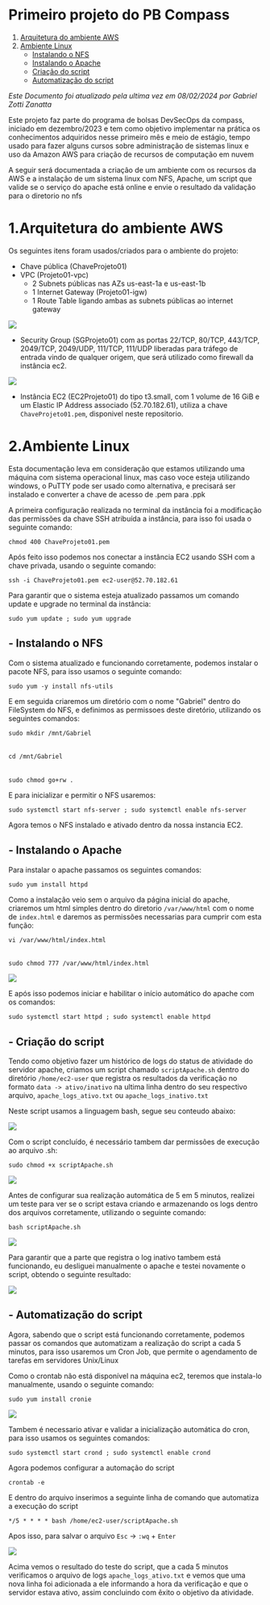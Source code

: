 # Primeiro projeto do PB Compass


 1. [Arquitetura do ambiente AWS](#AWS)
 2. [Ambiente Linux](#linux)
    -  [Instalando o NFS](#NFS)
    -  [Instalando o Apache](#apache)
    -  [Criação do script](#script)
    -  [Automatização do script](#automatizacao)

_Este Documento foi atualizado pela ultima vez em 08/02/2024 por Gabriel Zotti Zanatta_

Este projeto faz parte do programa de bolsas DevSecOps da compass, iniciado em dezembro/2023 e tem como objetivo implementar na prática os conhecimentos adquiridos nesse primeiro mês  e meio de estágio, tempo usado para fazer alguns cursos sobre administração de sistemas linux e uso da Amazon AWS para criação de recursos de computação em nuvem

A seguir será documentada a criação de um ambiente com os recursos da AWS e a instalação de um sistema linux com NFS, Apache, um script que valide se o serviço do apache está online e envie o resultado da validação para o diretorio no nfs
<div id='AWS'/>   

#
 
# 1.Arquitetura do ambiente AWS
Os seguintes itens foram usados/criados para o ambiente do projeto:
- Chave pública  (ChaveProjeto01)
- VPC (Projeto01-vpc)
  - 2 Subnets públicas nas AZs us-east-1a e us-east-1b
  - 1 Internet Gateway (Projeto01-igw)
  - 1 Route Table ligando ambas as subnets públicas ao internet gateway
<img src="https://github.com/Zotti39/ProjetoCompass01/blob/main/Screenshots/Captura%20de%20Tela%20(2).png">

- Security Group (SGProjeto01) com as portas 22/TCP, 80/TCP, 443/TCP, 2049/TCP, 2049/UDP, 111/TCP, 111/UDP liberadas para tráfego de entrada vindo de qualquer origem, que será utilizado como firewall da instância ec2.

<img src="https://github.com/Zotti39/ProjetoCompass01/blob/main/Screenshots/Captura%20de%20Tela%20(20).png">
  
- Instância EC2 (EC2Projeto01) do tipo t3.small, com 1 volume de 16 GiB e um Elastic IP Address associado (52.70.182.61), utiliza a chave `ChaveProjeto01.pem`, disponivel neste repositorio.

<div id='linux'/> 



 
# 2.Ambiente Linux

Esta documentação leva em consideração que estamos utilizando uma máquina com sistema operacional linux, mas caso voce esteja utilizando windows, o PuTTY pode ser usado como alternativa, e precisará ser instalado e converter a chave de acesso de .pem para .ppk 

A primeira configuração realizada no terminal da instância foi a modificação das permissões da chave SSH atribuída a instância, para isso foi usada o seguinte comando:

    chmod 400 ChaveProjeto01.pem 

Após feito isso podemos nos conectar a instância EC2 usando SSH com a chave privada, usando o seguinte comando:

    ssh -i ChaveProjeto01.pem ec2-user@52.70.182.61 

Para garantir que o sistema esteja atualizado passamos um comando update e upgrade no terminal da instância:

    sudo yum update ; sudo yum upgrade 





<div id='NFS'/> 
 
## - Instalando o NFS

Com o sistema atualizado e funcionando corretamente, podemos instalar o pacote NFS, para isso usamos o seguinte comando:

    sudo yum -y install nfs-utils 

E em seguida criaremos um diretório com o nome "Gabriel" dentro do FileSystem do NFS, e definimos as permissoes deste diretório, utilizando os seguintes comandos:

    sudo mkdir /mnt/Gabriel
######
    cd /mnt/Gabriel 
######
    sudo chmod go+rw . 

E para inicializar e permitir o NFS usaremos:

    sudo systemctl start nfs-server ; sudo systemctl enable nfs-server 

Agora temos o NFS instalado e ativado dentro da nossa instancia EC2.





<div id='apache'/> 
 
## - Instalando o Apache

Para instalar o apache passamos os seguintes comandos:

    sudo yum install httpd 

Como a instalação veio sem o arquivo da página inicial do apache, criaremos um html simples dentro do diretorio `/var/www/html` com o nome de `index.html` e daremos as permissões necessarias para cumprir com esta função:

    vi /var/www/html/index.html 
######
    sudo chmod 777 /var/www/html/index.html 

<img src="https://github.com/Zotti39/ProjetoCompass01/blob/main/Screenshots/Captura%20de%20Tela%20(4).png">

E após isso podemos iniciar e habilitar o início automático do apache com os comandos:

    sudo systemctl start httpd ; sudo systemctl enable httpd 
<div id='script'/> 
 
## - Criação do script

Tendo como objetivo fazer um histórico de logs do status de atividade do servidor apache, criamos um script chamado `scriptApache.sh` dentro do diretório `/home/ec2-user` que registra os resultados da verificação no formato `data -> ativo/inativo` na ultima linha dentro do seu respectivo arquivo, `apache_logs_ativo.txt` ou `apache_logs_inativo.txt` 

Neste script usamos a linguagem bash, segue seu conteudo abaixo:

<img src="https://github.com/Zotti39/ProjetoCompass01/blob/main/Screenshots/Captura%20de%20Tela%20(8).png">

Com o script concluído, é necessário tambem dar permissões de execução ao arquivo .sh:

    sudo chmod +x scriptApache.sh 

<img src="https://github.com/Zotti39/ProjetoCompass01/blob/main/Screenshots/Captura%20de%20Tela%20(5).png">

Antes de configurar sua realização automática de 5 em 5 minutos, realizei um teste para ver se o script estava criando e armazenando os logs dentro dos arquivos corretamente, utilizando o seguinte comando:

    bash scriptApache.sh 

<img src="https://github.com/Zotti39/ProjetoCompass01/blob/main/Screenshots/Captura%20de%20Tela%20(10).png">

Para garantir que a parte que registra o log inativo tambem está funcionando, eu desliguei manualmente o apache e testei novamente o script, obtendo o seguinte resultado:

<img src="https://github.com/Zotti39/ProjetoCompass01/blob/main/Screenshots/Captura%20de%20Tela%20(11).png">
<div id='automatizacao'/> 
 
## - Automatização do script

Agora, sabendo que o script está funcionando corretamente, podemos passar os comandos que automatizam a realização do script a cada 5 minutos, para isso usaremos um Cron Job, que permite o agendamento de tarefas em servidores Unix/Linux

Como o crontab não está disponível na máquina ec2, teremos que instala-lo manualmente, usando o seguinte comando:

    sudo yum install cronie 

<img src="https://github.com/Zotti39/ProjetoCompass01/blob/main/Screenshots/Captura%20de%20Tela%20(13).png">

Tambem é necessario ativar e validar a inicialização automática do cron, para isso usamos os seguintes comandos:

    sudo systemctl start crond ; sudo systemctl enable crond

Agora podemos configurar a automação do script

    crontab -e 

E dentro do arquivo inserimos a seguinte linha de comando que automatiza a execução do script 

    */5 * * * * bash /home/ec2-user/scriptApache.sh 

Apos isso, para salvar o arquivo `Esc` -> `:wq` + `Enter` 

<img src="https://github.com/Zotti39/ProjetoCompass01/blob/main/Screenshots/Captura%20de%20Tela%20(18).png">

Acima vemos o resultado do teste do script, que a cada 5 minutos verificamos o arquivo de logs `apache_logs_ativo.txt` e vemos que uma nova linha foi adicionada a ele informando a hora da verificação e que o servidor estava ativo, assim concluindo com êxito o objetivo da atividade.
